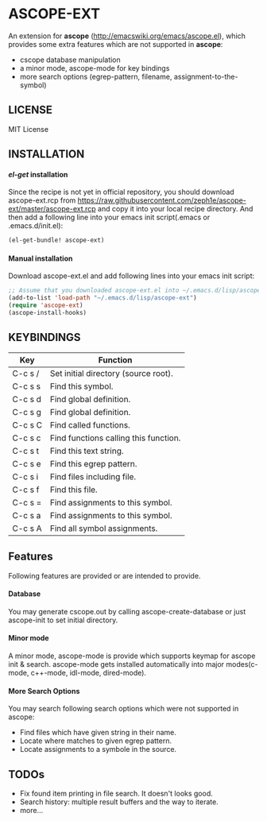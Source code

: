 # ASCOPE-EXT

An extension for **ascope** (http://emacswiki.org/emacs/ascope.el),
which provides some extra features which are not supported in **ascope**:

 - cscope database manipulation
 - a minor mode, ascope-mode for key bindings
 - more search options (egrep-pattern, filename, assignment-to-the-symbol)

## LICENSE

MIT License

## INSTALLATION

#### *el-get* installation

Since the recipe is not yet in official repository, you should download ascope-ext.rcp
from https://raw.githubusercontent.com/zeph1e/ascope-ext/master/ascope-ext.rcp
and copy it into your local recipe directory.
And then add a following line into your emacs init script(.emacs or .emacs.d/init.el):

```lisp
(el-get-bundle! ascope-ext)
```

#### Manual installation

Download ascope-ext.el and add following lines into your emacs init script:

```lisp
;; Assume that you downloaded ascope-ext.el into ~/.emacs.d/lisp/ascope-ext/ directory:
(add-to-list 'load-path "~/.emacs.d/lisp/ascope-ext")
(require 'ascope-ext)
(ascope-install-hooks)
```
## KEYBINDINGS


| Key     | Function                              |
|---------|---------------------------------------|
| C-c s / | Set initial directory (source root).  |
| C-c s s | Find this symbol.                     |
| C-c s d | Find global definition.               |
| C-c s g | Find global definition.               |
| C-c s C | Find called functions.                |
| C-c s c | Find functions calling this function. |
| C-c s t | Find this text string.                |
| C-c s e | Find this egrep pattern.              |
| C-c s i | Find files including file.            |
| C-c s f | Find this file.                       |
| C-c s = | Find assignments to this symbol.      |
| C-c s a | Find assignments to this symbol.      |
| C-c s A | Find all symbol assignments.          |


## Features

Following features are provided or are intended to provide.

#### Database
You may generate cscope.out by calling ascope-create-database or just ascope-init to set initial directory.

#### Minor mode
A minor mode, ascope-mode is provide which supports keymap for ascope init & search.
ascope-mode gets installed automatically into major modes(c-mode, c++-mode, idl-mode, dired-mode).

#### More Search Options
You may search following search options which were not supported in ascope:
 - Find files which have given string in their name.
 - Locate where matches to given egrep pattern.
 - Locate assignments to a symbole in the source.

## TODOs

 - Fix found item printing in file search. It doesn't looks good.
 - Search history: multiple result buffers and the way to iterate.
 - more...
